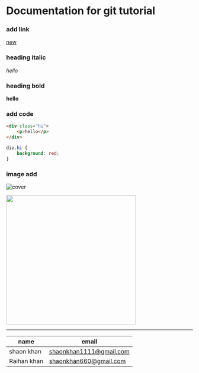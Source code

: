 # Documentation for git tutorial

### add link
[profile pic]:https://cdn.pixabay.com/photo/2023/02/14/18/55/flowers-7790227_960_720.jpg

[new][profile pic]

### heading italic
_hello_

### heading bold
__hello__


### add code
```html
<div class="hi">
    <p>hello</p>
</div>
```

```css
div.hi {
    background: red;
}
```

### image add

![cover](https://cdn.pixabay.com/photo/2023/02/14/18/55/flowers-7790227_960_720.jpg)

<img width=350 src="https://cdn.pixabay.com/photo/2023/02/14/18/55/flowers-7790227_960_720.jpg"/>  

<hr>

| name | email | 
| ---- | ---- | 
| shaon khan | shaonkhan1111@gmail.com |
| Raihan khan | shaonkhan660@gmail.com |